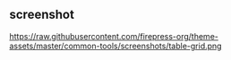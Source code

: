 ## screenshot
https://raw.githubusercontent.com/firepress-org/theme-assets/master/common-tools/screenshots/table-grid.png


